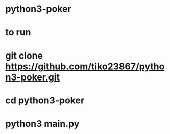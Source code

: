 # python3-poker

# to run
# git clone https://github.com/tiko23867/python3-poker.git
# cd python3-poker
# python3 main.py
